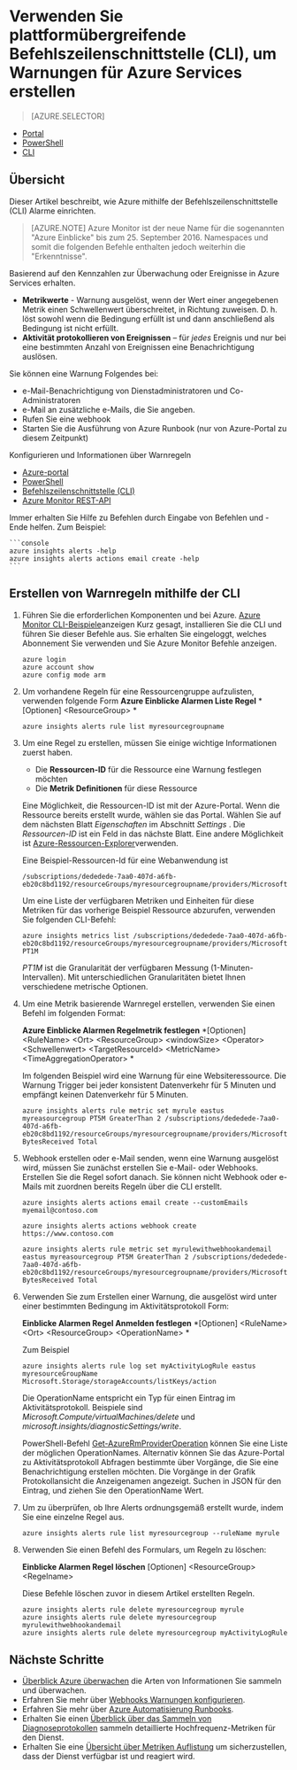 <properties
    pageTitle="Plattformübergreifende Befehlszeilenschnittstelle (CLI) verwenden, um Warnungen für Azure Services erstellen | Microsoft Azure"
    description="Verwenden Sie die Befehlszeilenschnittstelle Azure Alerts erstellen die Benachrichtigung oder Automatisierung auslösen können, wenn die angegebene Bedingung erfüllt sind."
    authors="rboucher"
    manager="carolz"
    editor=""
    services="monitoring-and-diagnostics"
    documentationCenter="monitoring-and-diagnostics"/>

<tags
    ms.service="monitoring-and-diagnostics"
    ms.workload="na"
    ms.tgt_pltfrm="na"
    ms.devlang="na"
    ms.topic="article"
    ms.date="10/24/2016"
    ms.author="robb"/>

# <a name="use-the-cross-platform-command-line-interface-cli-to-create-alerts-for-azure-services"></a>Verwenden Sie plattformübergreifende Befehlszeilenschnittstelle (CLI), um Warnungen für Azure Services erstellen

> [AZURE.SELECTOR]
- [Portal](insights-alerts-portal.md)
- [PowerShell](insights-alerts-powershell.md)
- [CLI](insights-alerts-command-line-interface.md)

## <a name="overview"></a>Übersicht

Dieser Artikel beschreibt, wie Azure mithilfe der Befehlszeilenschnittstelle (CLI) Alarme einrichten.

>[AZURE.NOTE] Azure Monitor ist der neue Name für die sogenannten "Azure Einblicke" bis zum 25. September 2016. Namespaces und somit die folgenden Befehle enthalten jedoch weiterhin die "Erkenntnisse".

Basierend auf den Kennzahlen zur Überwachung oder Ereignisse in Azure Services erhalten.

- **Metrikwerte** - Warnung ausgelöst, wenn der Wert einer angegebenen Metrik einen Schwellenwert überschreitet, in Richtung zuweisen. D. h. löst sowohl wenn die Bedingung erfüllt ist und dann anschließend als Bedingung ist nicht erfüllt.    
- **Aktivität protokollieren von Ereignissen** – für *jedes* Ereignis und nur bei eine bestimmten Anzahl von Ereignissen eine Benachrichtigung auslösen.

Sie können eine Warnung Folgendes bei:

- e-Mail-Benachrichtigung von Dienstadministratoren und Co-Administratoren
- e-Mail an zusätzliche e-Mails, die Sie angeben.
- Rufen Sie eine webhook
- Starten Sie die Ausführung von Azure Runbook (nur von Azure-Portal zu diesem Zeitpunkt)

Konfigurieren und Informationen über Warnregeln

- [Azure-portal](insights-alerts-portal.md)
- [PowerShell](insights-alerts-powershell.md)
- [Befehlszeilenschnittstelle (CLI)](insights-alerts-command-line-interface.md)
- [Azure Monitor REST-API](https://msdn.microsoft.com/library/azure/dn931945.aspx)


Immer erhalten Sie Hilfe zu Befehlen durch Eingabe von Befehlen und - Ende helfen. Zum Beispiel:

    ```console
    azure insights alerts -help
    azure insights alerts actions email create -help
    ```

## <a name="create-alert-rules-using-the-cli"></a>Erstellen von Warnregeln mithilfe der CLI

1. Führen Sie die erforderlichen Komponenten und bei Azure. [Azure Monitor CLI-Beispiele](insights-cli-samples.md)anzeigen Kurz gesagt, installieren Sie die CLI und führen Sie dieser Befehle aus. Sie erhalten Sie eingeloggt, welches Abonnement Sie verwenden und Sie Azure Monitor Befehle anzeigen.


    ```console
    azure login
    azure account show
    azure config mode arm

    ```

2.  Um vorhandene Regeln für eine Ressourcengruppe aufzulisten, verwenden folgende Form **Azure Einblicke Alarmen Liste Regel** *[Optionen] &lt;ResourceGroup&gt; *

    ```console
    azure insights alerts rule list myresourcegroupname

    ```
3. Um eine Regel zu erstellen, müssen Sie einige wichtige Informationen zuerst haben.
    - Die **Ressourcen-ID** für die Ressource eine Warnung festlegen möchten
    - Die **Metrik Definitionen** für diese Ressource

    Eine Möglichkeit, die Ressourcen-ID ist mit der Azure-Portal. Wenn die Ressource bereits erstellt wurde, wählen sie das Portal. Wählen Sie auf dem nächsten Blatt *Eigenschaften* im Abschnitt *Settings* . Die *Ressourcen-ID* ist ein Feld in das nächste Blatt. Eine andere Möglichkeit ist [Azure-Ressourcen-Explorer](https://resources.azure.com/)verwenden.

    Eine Beispiel-Ressourcen-Id für eine Webanwendung ist

    ```console
    /subscriptions/dededede-7aa0-407d-a6fb-eb20c8bd1192/resourceGroups/myresourcegroupname/providers/Microsoft.Web/sites/mywebsitename
    ```

    Um eine Liste der verfügbaren Metriken und Einheiten für diese Metriken für das vorherige Beispiel Ressource abzurufen, verwenden Sie folgenden CLI-Befehl:  

    ```console
    azure insights metrics list /subscriptions/dededede-7aa0-407d-a6fb-eb20c8bd1192/resourceGroups/myresourcegroupname/providers/Microsoft.Web/sites/mywebsitename PT1M
    ```

    _PT1M_ ist die Granularität der verfügbaren Messung (1-Minuten-Intervallen). Mit unterschiedlichen Granularitäten bietet Ihnen verschiedene metrische Optionen.


4. Um eine Metrik basierende Warnregel erstellen, verwenden Sie einen Befehl im folgenden Format:

    **Azure Einblicke Alarmen Regelmetrik festlegen** *[Optionen] &lt;RuleName&gt; &lt;Ort&gt; &lt;ResourceGroup&gt; &lt;windowSize&gt; &lt;Operator&gt; &lt;Schwellenwert&gt; &lt;TargetResourceId&gt; &lt;MetricName&gt; &lt;TimeAggregationOperator&gt; *

    Im folgenden Beispiel wird eine Warnung für eine Websiteressource. Die Warnung Trigger bei jeder konsistent Datenverkehr für 5 Minuten und empfängt keinen Datenverkehr für 5 Minuten.

    ```console
    azure insights alerts rule metric set myrule eastus myreasourcegroup PT5M GreaterThan 2 /subscriptions/dededede-7aa0-407d-a6fb-eb20c8bd1192/resourceGroups/myresourcegroupname/providers/Microsoft.Web/sites/mywebsitename BytesReceived Total

    ```

5. Webhook erstellen oder e-Mail senden, wenn eine Warnung ausgelöst wird, müssen Sie zunächst erstellen Sie e-Mail- oder Webhooks. Erstellen Sie die Regel sofort danach. Sie können nicht Webhook oder e-Mails mit zuordnen bereits Regeln über die CLI erstellt.

    ```console
    azure insights alerts actions email create --customEmails myemail@contoso.com

    azure insights alerts actions webhook create https://www.contoso.com

    azure insights alerts rule metric set myrulewithwebhookandemail eastus myreasourcegroup PT5M GreaterThan 2 /subscriptions/dededede-7aa0-407d-a6fb-eb20c8bd1192/resourceGroups/myresourcegroupname/providers/Microsoft.Web/sites/mywebsitename BytesReceived Total
    ```


6. Verwenden Sie zum Erstellen einer Warnung, die ausgelöst wird unter einer bestimmten Bedingung im Aktivitätsprotokoll Form:

    **Einblicke Alarmen Regel Anmelden festlegen** *[Optionen] &lt;RuleName&gt; &lt;Ort&gt; &lt;ResourceGroup&gt; &lt;OperationName&gt; *

    Zum Beispiel

    ```console
    azure insights alerts rule log set myActivityLogRule eastus myresourceGroupName Microsoft.Storage/storageAccounts/listKeys/action
    ```

    Die OperationName entspricht ein Typ für einen Eintrag im Aktivitätsprotokoll. Beispiele sind *Microsoft.Compute/virtualMachines/delete* und *microsoft.insights/diagnosticSettings/write*.

    PowerShell-Befehl [Get-AzureRmProviderOperation](https://msdn.microsoft.com/library/mt603720.aspx) können Sie eine Liste der möglichen OperationNames. Alternativ können Sie das Azure-Portal zu Aktivitätsprotokoll Abfragen bestimmte über Vorgänge, die Sie eine Benachrichtigung erstellen möchten. Die Vorgänge in der Grafik Protokollansicht die Anzeigenamen angezeigt. Suchen in JSON für den Eintrag, und ziehen Sie den OperationName Wert.   

7. Um zu überprüfen, ob Ihre Alerts ordnungsgemäß erstellt wurde, indem Sie eine einzelne Regel aus.

    ```console
    azure insights alerts rule list myresourcegroup --ruleName myrule
    ```

8. Verwenden Sie einen Befehl des Formulars, um Regeln zu löschen:

    **Einblicke Alarmen Regel löschen** [Optionen] &lt;ResourceGroup&gt; &lt;Regelname&gt;

    Diese Befehle löschen zuvor in diesem Artikel erstellten Regeln.

    ```console
    azure insights alerts rule delete myresourcegroup myrule
    azure insights alerts rule delete myresourcegroup myrulewithwebhookandemail
    azure insights alerts rule delete myresourcegroup myActivityLogRule
    ```



## <a name="next-steps"></a>Nächste Schritte

* [Überblick Azure überwachen](monitoring-overview.md) die Arten von Informationen Sie sammeln und überwachen.
* Erfahren Sie mehr über [Webhooks Warnungen konfigurieren](insights-webhooks-alerts.md).
* Erfahren Sie mehr über [Azure Automatisierung Runbooks](..\automation\automation-starting-a-runbook.md).
* Erhalten Sie einen [Überblick über das Sammeln von Diagnoseprotokollen](monitoring-overview-of-diagnostic-logs.md) sammeln detaillierte Hochfrequenz-Metriken für den Dienst.
* Erhalten Sie eine [Übersicht über Metriken Auflistung](insights-how-to-customize-monitoring.md) um sicherzustellen, dass der Dienst verfügbar ist und reagiert wird.
